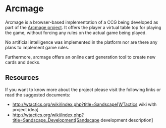 Arcmage
=======

Arcmage is a browser-based implementation of a CCG being developed as part 
of the [Arcmage project](http://arcmage.org). It offers the player a virtual 
table top for playing the game, without forcing any rules on the actual 
game being played.

No artificial intelligence was implemented in the platform nor are there any 
plans to implement game rules.

Furthermore, arcmage offers an online card generation tool to create new cards 
and decks.


Resources
---------

If you want to know more about the project please visit the following links or 
read the suggested documents:
- http://wtactics.org/wiki/index.php?title=Sandscape[WTactics wiki with project idea]
- http://wtactics.org/wiki/index.php?title=Sandscape_Development[Sandscape development description]

